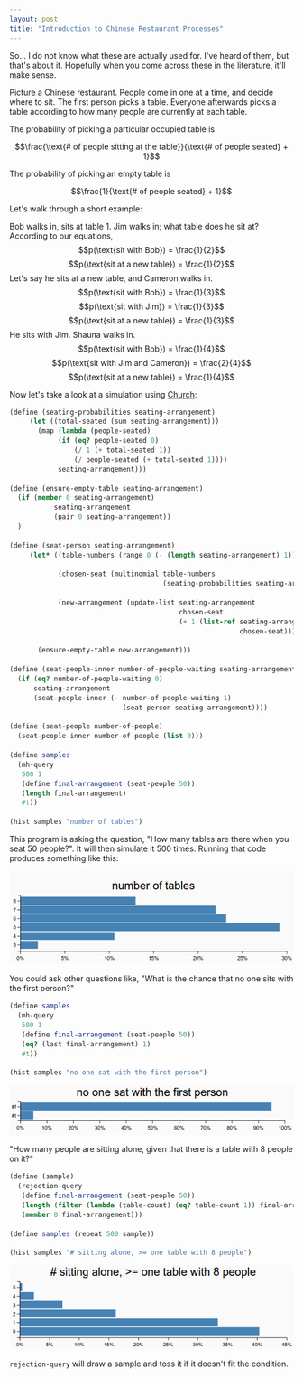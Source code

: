 ```yaml
---
layout: post
title: "Introduction to Chinese Restaurant Processes"
---
```


So... I do not know what these are actually used for. I've heard of them, but that's about it. Hopefully when you come across these in the literature, it'll make sense.

Picture a Chinese restaurant. People come in one at a time, and decide where to sit. The first person picks a table. Everyone afterwards picks a table according to how many people are currently at each table.

The probability of picking a particular occupied table is

$$\frac{\text{# of people sitting at the table}}{\text{# of people seated} + 1}$$

The probability of picking an empty table is

$$\frac{1}{\text{# of people seated} + 1}$$

Let's walk through a short example:

Bob walks in, sits at table 1. Jim walks in; what table does he sit at? According to our equations, $$p(\text{sit with Bob}) = \frac{1}{2}$$ $$p(\text{sit at a new table}) = \frac{1}{2}$$ Let's say he sits at a new table, and Cameron walks in. $$p(\text{sit with Bob}) = \frac{1}{3}$$ $$p(\text{sit with Jim}) = \frac{1}{3}$$ $$p(\text{sit at a new table}) = \frac{1}{3}$$ He sits with Jim. Shauna walks in. $$p(\text{sit with Bob}) = \frac{1}{4}$$ $$p(\text{sit with Jim and Cameron}) = \frac{2}{4}$$ $$p(\text{sit at a new table}) = \frac{1}{4}$$

Now let's take a look at a simulation using [Church](https://probmods.org/index.html):


```scheme
(define (seating-probabilities seating-arrangement)
     (let ((total-seated (sum seating-arrangement)))
       (map (lambda (people-seated) 
            (if (eq? people-seated 0)
                (/ 1 (+ total-seated 1))
                (/ people-seated (+ total-seated 1))))
            seating-arrangement)))

(define (ensure-empty-table seating-arrangement)
  (if (member 0 seating-arrangement) 
           seating-arrangement
           (pair 0 seating-arrangement))
  )

(define (seat-person seating-arrangement)
     (let* ((table-numbers (range 0 (- (length seating-arrangement) 1)))
            
            (chosen-seat (multinomial table-numbers 
                                      (seating-probabilities seating-arrangement)))
            
            (new-arrangement (update-list seating-arrangement 
                                          chosen-seat 
                                          (+ 1 (list-ref seating-arrangement 
                                                         chosen-seat)))))
       
       (ensure-empty-table new-arrangement)))

(define (seat-people-inner number-of-people-waiting seating-arrangement)
  (if (eq? number-of-people-waiting 0)
      seating-arrangement
      (seat-people-inner (- number-of-people-waiting 1) 
                            (seat-person seating-arrangement))))

(define (seat-people number-of-people)
  (seat-people-inner number-of-people (list 0)))
  
(define samples
  (mh-query 
   500 1
   (define final-arrangement (seat-people 50))
   (length final-arrangement)
   #t))
   
(hist samples "number of tables")
```
This program is asking the question, "How many tables are there when you seat 50 people?". It will then simulate it 500 times. Running that code produces something like this:

![](/images/crp.png)

You could ask other questions like, "What is the chance that no one sits with the first person?" 

```scheme
(define samples
  (mh-query 
   500 1
   (define final-arrangement (seat-people 50))
   (eq? (last final-arrangement) 1)
   #t))
   
(hist samples "no one sat with the first person")
```
![](/images/crp2.png)

"How many people are sitting alone, given that there is a table with 8 people on it?"

```scheme
(define (sample)
  (rejection-query
   (define final-arrangement (seat-people 50))
   (length (filter (lambda (table-count) (eq? table-count 1)) final-arrangement))
   (member 8 final-arrangement)))

(define samples (repeat 500 sample))
   
(hist samples "# sitting alone, >= one table with 8 people")
```

![](/images/crp3.png)

`rejection-query` will draw a sample and toss it if it doesn't fit the condition. 


